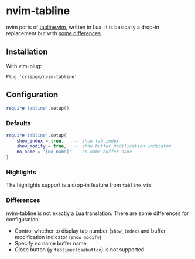 # nvim-tabline

nvim ports of [tabline.vim](https://github.com/mkitt/tabline.vim), written in Lua.
It is basically a drop-in replacement but with [some differences](/#Differences).

## Installation

With vim-plug:

```viml
Plug 'crispgm/nvim-tabline'
```

## Configuration

```lua
require'tabline'.setup{}
```

### Defaults

```lua
require'tabline'.setup{
    show_index = true,    -- show tab index
    show_modify = true,   -- show buffer modification indicator
    no_name = '[No name]' -- no name buffer name
}
```

### Highlights

The highlights support is a drop-in feature from `tabline.vim`.

### Differences

nvim-tabline is not exactly a Lua translation. There are some differences for configuration:

- Control whether to display tab number (`show_index`) and buffer modification indicator (`show_modify`)
- Specify no name buffer name
- Close button (`g:tablineclosebutton`) is not supported
